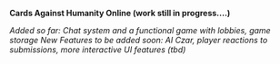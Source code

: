 **Cards Against Humanity Online (work still in progress....)**

*Added so far: Chat system and a functional game with lobbies, game storage*
*New Features to be added soon: AI Czar, player reactions to submissions, more interactive UI features (tbd)*

